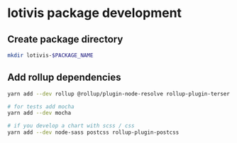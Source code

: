 # lotivis package development

## Create package directory

```sh
mkdir lotivis-$PACKAGE_NAME
```

## Add rollup dependencies

```sh
yarn add --dev rollup @rollup/plugin-node-resolve rollup-plugin-terser

# for tests add mocha
yarn add --dev mocha

# if you develop a chart with scss / css
yarn add --dev node-sass postcss rollup-plugin-postcss
```